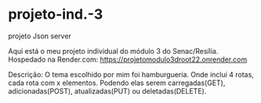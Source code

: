 # projeto-ind.-3
projeto Json server


Aqui está o meu projeto individual do módulo 3 do Senac/Resília.
Hospedado na Render.com: https://projetomodulo3droot22.onrender.com

Descrição:
O tema escolhido por mim foi hamburgueria.
Onde inclui 4 rotas, cada rota com x elementos. Podendo elas serem carregadas(GET), adicionadas(POST), atualizadas(PUT) ou deletadas(DELETE). 
